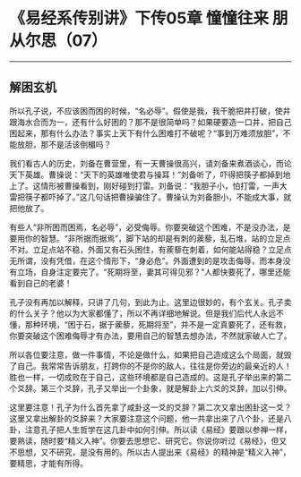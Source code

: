 # 《易经系传别讲》下传05章 憧憧往来 朋从尔思（07）

------

## 解困玄机

所以孔子说，不应该困而困的时候，“名必辱”。假使是我，我干脆把井打破，使井跟海水合而为一，还有什么好困的？那不是很简单吗？如果硬要造一口井，把自己困起来，那有什么办法？事实上天下有什么困难打不破呢？“事到万难须放胆”，不能放胆，那不是活该倒楣吗？

我们看古人的历史，刘备在曹营里，有一天曹操很高兴，请刘备来煮酒谈心，而论天下英雄。曹操说：“天下的英雄唯使君与操耳！”刘备听了，吓得把筷子都掉到地上了。这情形被曹操看到，刚好碰到打雷。刘备说：“我胆子小，怕打雷，一声大雷把筷子都吓掉了。”这几句话把曹操骗住了。曹操认为刘备胆小，不能成大事，就把他放了。

有些人“非所困而困焉，名必辱”，必受侮辱。你要突破这个困难，不是没办法，是要用你的智慧。“非所据而据焉”，脚下站的却是有刺的蒺藜，乱石堆，站的立足点不对。立足点站不稳，外面又有石头困住，有蒺藜在刺着，如何能站得稳？立足点无所谓，没有凭借，在这个情形下，“身必危”。外面遭到的是攻击侮辱，而本身没有立场，自身注定要完了。“死期将至，妻其可得见邪？”人都快要死了，哪里还能看到自己的老婆！

孔子没有再加以解释，只讲了几句，到此为止。这里边很妙的，有个玄关。孔子卖的什么关子？他以为大家都懂了，所以不再详细地解说。但是我们后代人永远不懂，那种环境，“困于石，据于蒺藜，死期将至”，并不是一定真要死了，还有救，你要突破这个困难侮辱才有办法，要用自己的智慧去想办法，不然就家破人亡了。

所以各位要注意，做一件事情，不论是做什么，如果把自己造成这么个局面，就毁了自己。我常常告诉朋友，打跨你的不是你的敌人，往往是你旁边的最亲近的人！胜也一样，一切成败在于自己，这些环境都是自己造成的。这是孔子举出来的第二个爻辞。第三个爻辞，孔子又举出一个卦象，就是解卦上六爻的爻辞，加以引伸。

这里要注意！孔子为什么首先拿了咸卦这一爻的爻辞？第二次又拿出困卦这一爻？这里又拿出解卦的爻辞来？大家要注意这个问题，他一共拿出来了八个卦，还是八卦，注意孔子把人生哲学在这几卦中如何引伸。所以读《易经》要跟以参禅一样，要熟读，随时要“精义入神”。你要去思想它、研究它。你说你听过《易经》，但又不思想，又不研究，是没有用的。所以古人提出来《易经》的精神是“精义入神”，要精思，才能有所得。